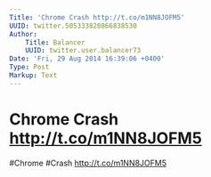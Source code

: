 ```yaml
---
Title: 'Chrome Crash http://t.co/m1NN8JOFM5'
UUID: twitter.505333820866838530
Author:
    Title: Balancer
    UUID: twitter.user.balancer73
Date: 'Fri, 29 Aug 2014 16:39:06 +0400'
Type: Post
Markup: Text
---
```


# Chrome Crash http://t.co/m1NN8JOFM5

#Chrome #Crash http://t.co/m1NN8JOFM5